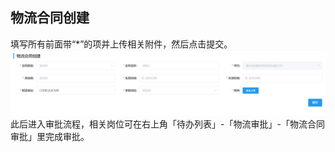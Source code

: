 ## 物流合同创建
填写所有前面带“*”的项并上传相关附件，然后点击<kbd>提交</kbd>。
![图片](../../.vuepress/public/images/logistics/logistics1.png)   
此后进入审批流程，相关岗位可在右上角「待办列表」-「物流审批」-「物流合同审批」里完成审批。  
<ShowImg src="../../.vuepress/public/images/process/wl-wljsdsp.png" text="“物流合同审批”的审批流程图"/>  